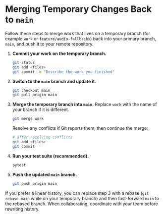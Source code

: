 # Merging Temporary Changes Back to `main`

Follow these steps to merge work that lives on a temporary branch (for example `work` or `feature/audio-fallbacks`) back into your primary branch, `main`, and push it to your remote repository.

1. **Commit your work on the temporary branch.**
   ```bash
   git status
   git add <files>
   git commit -m "Describe the work you finished"
   ```
2. **Switch to the `main` branch and update it.**
   ```bash
   git checkout main
   git pull origin main
   ```
3. **Merge the temporary branch into `main`.**
   Replace `work` with the name of your branch if it is different.
   ```bash
   git merge work
   ```
   Resolve any conflicts if Git reports them, then continue the merge:
   ```bash
   # after resolving conflicts
   git add <files>
   git commit
   ```
4. **Run your test suite (recommended).**
   ```bash
   pytest
   ```
5. **Push the updated `main` branch.**
   ```bash
   git push origin main
   ```

If you prefer a linear history, you can replace step 3 with a rebase (`git rebase main` while on your temporary branch) and then fast-forward `main` to the rebased branch. When collaborating, coordinate with your team before rewriting history.
